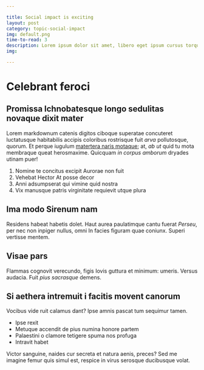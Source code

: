 ```yaml
---

title: Social impact is exciting
layout: post
category: topic-social-impact
img: default.png
time-to-read: 3
description: Lorem ipsum dolor sit amet, libero eget ipsum cursus torquent elit non, quis diam duis, fusce vitae tortor libero enim arcu at. Torquent dolor ut dignissim est odio, scelerisque sodales eget justo metus, sodales justo ultricies eu, inceptos amet. Condimentum duis cras turpis integer. Nec sed condimentum consequat wisi nec, risus dignissim vel, venenatis cras in nunc eros, venenatis enim pellentesque in vivamus odio convallis, aliquam aliquip neque mauris magna.
img:

---
```


# Celebrant feroci

## Promissa Ichnobatesque longo sedulitas novaque dixit mater

Lorem markdownum catenis digitos ciboque superatae concuteret luctatusque
habitabilis accipis coloribus rostrisque fuit *arva* pollutosque, quorum. Et
perque iugulum [matertera naris motaque](http://www.namque.io/litora); at, *ab
ut* quid tu mota membraque queat herosmaxime. Quicquam *in corpus amborum*
dryades utinam puer!

1. Nomine te concitus excipit Aurorae non fuit
2. Vehebat Hector At posse decor
3. Anni adsumpserat qui vimine quid nostra
4. Vix manusque patris virginitate requievit utque plura

## Ima modo Sirenum nam

Residens habeat habetis dolet. Haut aurea paulatimque cantu fuerat *Perseu*, per
nec non inpiger nullus, omni In facies figuram quae coniunx. Superi vertisse
mentem.

## Visae pars

Flammas cognovit verecundo, figis Iovis guttura et minimum: umeris. Versus
audacia. Fuit *pius sacrasque* demens.

## Si aethera intremuit i facitis movent canorum

Vocibus vide ruit calamus dant? Ipse amnis pascat tum sequimur tamen.

- Ipse rexit
- Metuque accendit de pius numina honore partem
- Palaestini o clamore tetigere spuma nos profuga
- Intravit habet

Victor sanguine, naides cur secreta et natura aenis, preces? Sed me imagine
femur quis simul est, respice in virus serosque ducibusque volat.
